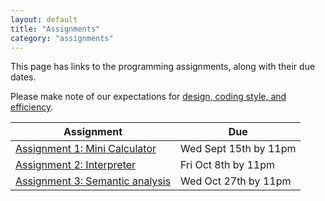 ```yaml
---
layout: default
title: "Assignments"
category: "assignments"
---
```


This page has links to the programming assignments, along with their due dates.

Please make note of our expectations for [design, coding style, and efficiency](assign/design.html).

Assignment | Due
---------- | ---
[Assignment 1: Mini Calculator](assign/assign01.html) | Wed Sept 15th by 11pm
[Assignment 2: Interpreter](assign/assign02.html) | Fri Oct 8th by 11pm
[Assignment 3: Semantic analysis](assign/assign03.html) | Wed Oct 27th by 11pm
